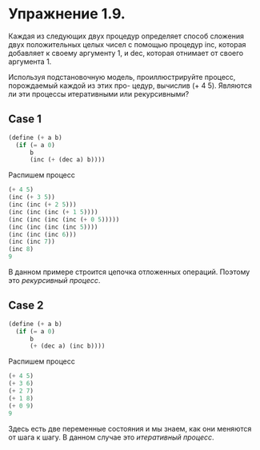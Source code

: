 # Упражнение 1.9.

Каждая из следующих двух процедур определяет способ сложения двух положительных целых 
чисел с помощью процедур inc, которая добавляет к своему аргументу 1, и dec, которая отнимает
от своего аргумента 1.

Используя подстановочную модель, проиллюстрируйте процесс, порождаемый каждой из этих про-
цедур, вычислив (+ 4 5). Являются ли эти процессы итеративными или рекурсивными?

## Case 1
```scheme
(define (+ a b)
  (if (= a 0)
      b
      (inc (+ (dec a) b))))
```

Распишем процесс

```scheme
(+ 4 5)
(inc (+ 3 5))
(inc (inc (+ 2 5)))
(inc (inc (inc (+ 1 5))))
(inc (inc (inc (inc (+ 0 5)))))
(inc (inc (inc (inc 5))))
(inc (inc (inc 6)))
(inc (inc 7))
(inc 8)
9
```

В данном примере строится цепочка отложенных операций. Поэтому это *рекурсивный процесс*.

## Case 2
```scheme
(define (+ a b)
  (if (= a 0)
      b
      (+ (dec a) (inc b))))
```

Распишем процесс

```scheme
(+ 4 5)
(+ 3 6)
(+ 2 7)
(+ 1 8)
(+ 0 9)
9
```

Здесь есть две переменные состояния и мы знаем, как они меняются от шага к шагу.
В данном случае это *итеративный процесс*.
